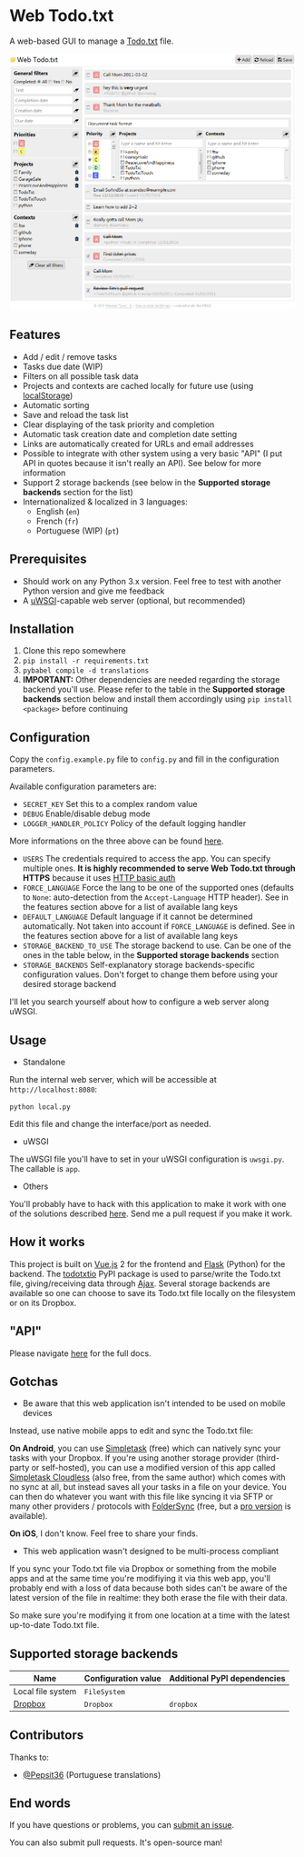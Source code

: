 # Web Todo.txt

A web-based GUI to manage a [Todo.txt](http://todotxt.com/) file.

<p align="center">
  <img src="https://github.com/EpocDotFr/webtodotxt/raw/master/screenshot.png">
</p>

## Features

  - Add / edit / remove tasks
  - Tasks due date (WIP)
  - Filters on all possible task data
  - Projects and contexts are cached locally for future use (using [localStorage](https://en.wikipedia.org/wiki/Web_storage#localStorage))
  - Automatic sorting
  - Save and reload the task list
  - Clear displaying of the task priority and completion
  - Automatic task creation date and completion date setting
  - Links are automatically created for URLs and email addresses
  - Possible to integrate with other system using a very basic "API" (I put API in quotes because it isn't really an API). See below for more information
  - Support 2 storage backends (see below in the **Supported storage backends** section for the list)
  - Internationalized & localized in 3 languages:
    - English (`en`)
    - French (`fr`)
    - Portuguese (WIP) (`pt`)

## Prerequisites

  - Should work on any Python 3.x version. Feel free to test with another Python version and give me feedback
  - A [uWSGI](https://uwsgi-docs.readthedocs.io/en/latest/)-capable web server (optional, but recommended)

## Installation

  1. Clone this repo somewhere
  2. `pip install -r requirements.txt`
  3. `pybabel compile -d translations`
  4. **IMPORTANT:** Other dependencies are needed regarding the storage backend you'll use. Please refer to the table in the **Supported storage backends** section below and install them accordingly using `pip install <package>` before continuing

## Configuration

Copy the `config.example.py` file to `config.py` and fill in the configuration parameters.

Available configuration parameters are:

  - `SECRET_KEY` Set this to a complex random value
  - `DEBUG` Enable/disable debug mode
  - `LOGGER_HANDLER_POLICY` Policy of the default logging handler

More informations on the three above can be found [here](http://flask.pocoo.org/docs/0.12/config/#builtin-configuration-values).

  - `USERS` The credentials required to access the app. You can specify multiple ones. **It is highly recommended to serve Web Todo.txt through HTTPS** because it uses [HTTP basic auth](https://en.wikipedia.org/wiki/Basic_access_authentication)
  - `FORCE_LANGUAGE` Force the lang to be one of the supported ones (defaults to `None`: auto-detection from the `Accept-Language` HTTP header). See in the features section above for a list of available lang keys
  - `DEFAULT_LANGUAGE` Default language if it cannot be determined automatically. Not taken into account if `FORCE_LANGUAGE` is defined. See in the features section above for a list of available lang keys
  - `STORAGE_BACKEND_TO_USE` The storage backend to use. Can be one of the ones in the table below, in the **Supported storage backends** section
  - `STORAGE_BACKENDS` Self-explanatory storage backends-specific configuration values. Don't forget to change them before using your desired storage backend

I'll let you search yourself about how to configure a web server along uWSGI.

## Usage

  - Standalone

Run the internal web server, which will be accessible at `http://localhost:8080`:

```
python local.py
```

Edit this file and change the interface/port as needed.

  - uWSGI

The uWSGI file you'll have to set in your uWSGI configuration is `uwsgi.py`. The callable is `app`.

  - Others

You'll probably have to hack with this application to make it work with one of the solutions described [here](http://flask.pocoo.org/docs/0.12/deploying/). Send me a pull request if you make it work.

## How it works

This project is built on [Vue.js](http://vuejs.org/) 2 for the frontend and [Flask](http://flask.pocoo.org/) (Python) for
the backend. The [todotxtio](https://github.com/EpocDotFr/todotxtio) PyPI package is used to parse/write the Todo.txt file,
giving/receiving data through [Ajax](https://en.wikipedia.org/wiki/Ajax_(programming)). Several storage backends
are available so one can choose to save its Todo.txt file locally on the filesystem or on its Dropbox.

## "API"

Please navigate [here](https://github.com/EpocDotFr/webtodotxt/blob/master/api.md) for the full docs.

## Gotchas

  - Be aware that this web application isn't intended to be used on mobile devices

Instead, use native mobile apps to edit and sync the Todo.txt file:

**On Android**, you can use [Simpletask](https://play.google.com/store/apps/details?id=nl.mpcjanssen.todotxtholo&hl=en)
(free) which can natively sync your tasks with your Dropbox. If you're using another storage provider (third-party or
self-hosted), you can use a modified version of this app called [Simpletask Cloudless](https://play.google.com/store/apps/details?id=nl.mpcjanssen.simpletask&hl=en)
(also free, from the same author) which comes with no sync at all, but instead saves all your tasks in a file on your
device. You can then do whatever you want with this file like syncing it via SFTP or many other providers / protocols
with [FolderSync](https://play.google.com/store/apps/details?id=dk.tacit.android.foldersync.lite&hl=en) (free, but a
[pro version](https://play.google.com/store/apps/details?id=dk.tacit.android.foldersync.full&hl=en) is available).

**On iOS**, I don't know. Feel free to share your finds.

  - This web application wasn't designed to be multi-process compliant

If you sync your Todo.txt file via Dropbox or something from the mobile apps and at the same time you're modifiying it via
this web app, you'll probably end with a loss of data because both sides can't be aware of the latest version of the file
in realtime: they both erase the file with their data.

So make sure you're modifying it from one location at a time with the latest up-to-date Todo.txt file.

## Supported storage backends

| Name | Configuration value | Additional PyPI dependencies |
|------|---------------------|------------------------------|
| Local file system | `FileSystem` |  |
| [Dropbox](https://www.dropbox.com/) | `Dropbox` | `dropbox` |

## Contributors

Thanks to:

  - [@Pepsit36](https://github.com/Pepsit36) (Portuguese translations)

## End words

If you have questions or problems, you can [submit an issue](https://github.com/EpocDotFr/webtodotxt/issues).

You can also submit pull requests. It's open-source man!
